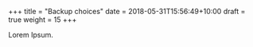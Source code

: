 +++
title = "Backup choices"
date =  2018-05-31T15:56:49+10:00
draft = true
weight = 15
+++

Lorem Ipsum.
